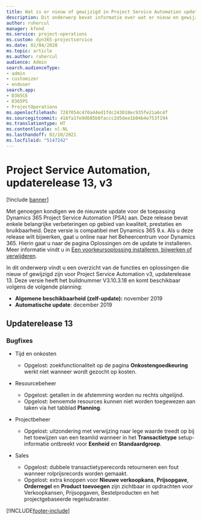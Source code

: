```yaml
---
title: Wat is er nieuw of gewijzigd in Project Service Automation updaterelease 13, v3
description: Dit onderwerp bevat informatie over wat er nieuw en gewijzigd is in Project Service Automation updaterelease 13, v3.
author: ruhercul
manager: kfend
ms.service: project-operations
ms.custom: dyn365-projectservice
ms.date: 02/04/2020
ms.topic: article
ms.author: ruhercul
audience: Admin
search.audienceType:
- admin
- customizer
- enduser
search.app:
- D365CE
- D365PS
- ProjectOperations
ms.openlocfilehash: 7287054c470a44ed1fdc243018ec935fe21a6c4f
ms.sourcegitcommit: 418fa1fe9d605b8faccc2d5dee1b04b4e753f194
ms.translationtype: HT
ms.contentlocale: nl-NL
ms.lasthandoff: 02/10/2021
ms.locfileid: "5147242"
---
```

# <a name="project-service-automation-update-release-13-v3"></a>Project Service Automation, updaterelease 13, v3

[!include [banner](../includes/psa-now-project-operations.md)]

Met genoegen kondigen we de nieuwste update voor de toepassing Dynamics 365 Project Service Automation (PSA) aan. Deze release bevat enkele belangrijke verbeteringen op gebied van kwaliteit, prestaties en bruikbaarheid. Deze versie is compatibel met Dynamics 365 9.x. Als u deze release wilt bijwerken, gaat u online naar het Beheercentrum voor Dynamics 365. Hierin gaat u naar de pagina Oplossingen om de update te installeren. Meer informatie vindt u in [Een voorkeursoplossing installeren, bijwerken of verwijderen](https://docs.microsoft.com/power-platform/admin/install-remove-preferred-solution).

In dit onderwerp vindt u een overzicht van de functies en oplossingen die nieuw of gewijzigd zijn voor Project Service Automation v3, updaterelease 13. Deze versie heeft het buildnummer V3.10.3.18 en komt beschikbaar volgens de volgende planning:

- **Algemene beschikbaarheid (zelf-update):** november 2019
- **Automatische update**: december 2019


## <a name="update-release-13"></a>Updaterelease 13 

### <a name="bug-fixes"></a>Bugfixes

- Tijd en onkosten

     - Opgelost: zoekfunctionaliteit op de pagina **Onkostengoedkeuring** werkt niet wanneer wordt gezocht op kosten.

- Resourcebeheer

     - Opgelost: getallen in de afstemming worden nu rechts uitgelijnd.
     - Opgelost: benoemde resources kunnen niet worden toegewezen aan taken via het tabblad **Planning**.

- Projectbeheer

     - Opgelost: uitzondering met verwijzing naar lege waarde treedt op bij het toewijzen van een teamlid wanneer in het **Transactietype** setup-informatie ontbreekt voor **Eenheid** en **Standaardgroep**.

- Sales

     - Opgelost: dubbele transactietyperecords retourneren een fout wanneer rolprijsrecords worden gemaakt.
     - Opgelost: extra knoppen voor **Nieuwe verkoopkans**, **Prijsopgave**, **Orderregel** en **Product toevoegen** zijn zichtbaar in opdrachten voor Verkoopkansen, Prijsopgaven, Bestelproducten en het projectgebaseerde regelsubraster.




[!INCLUDE[footer-include](../includes/footer-banner.md)]